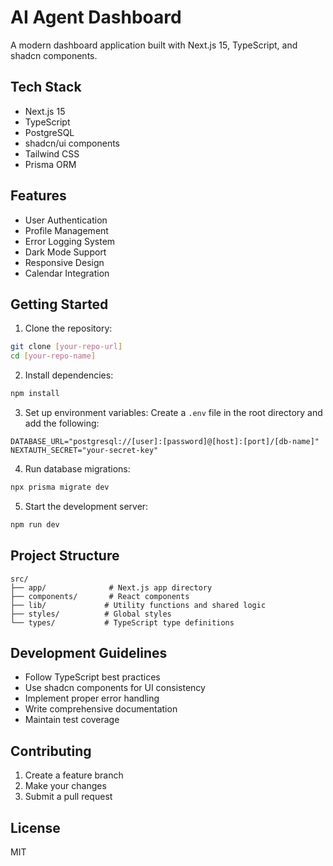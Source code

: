 # AI Agent Dashboard

A modern dashboard application built with Next.js 15, TypeScript, and shadcn components.

## Tech Stack

- Next.js 15
- TypeScript
- PostgreSQL
- shadcn/ui components
- Tailwind CSS
- Prisma ORM

## Features

- User Authentication
- Profile Management
- Error Logging System
- Dark Mode Support
- Responsive Design
- Calendar Integration

## Getting Started

1. Clone the repository:
```bash
git clone [your-repo-url]
cd [your-repo-name]
```

2. Install dependencies:
```bash
npm install
```

3. Set up environment variables:
Create a `.env` file in the root directory and add the following:
```env
DATABASE_URL="postgresql://[user]:[password]@[host]:[port]/[db-name]"
NEXTAUTH_SECRET="your-secret-key"
```

4. Run database migrations:
```bash
npx prisma migrate dev
```

5. Start the development server:
```bash
npm run dev
```

## Project Structure

```
src/
├── app/              # Next.js app directory
├── components/       # React components
├── lib/             # Utility functions and shared logic
├── styles/          # Global styles
└── types/           # TypeScript type definitions
```

## Development Guidelines

- Follow TypeScript best practices
- Use shadcn components for UI consistency
- Implement proper error handling
- Write comprehensive documentation
- Maintain test coverage

## Contributing

1. Create a feature branch
2. Make your changes
3. Submit a pull request

## License

MIT
